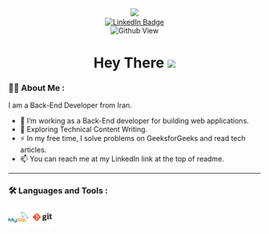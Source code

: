 <div id="header" align="center">
  <img src="https://media0.giphy.com/media/v1.Y2lkPTc5MGI3NjExMXRvYWlvZTE2dDZqbno5Z3V6bzR6c3RieHl5MTZpejc2c3FpazhvOSZlcD12MV9pbnRlcm5hbF9naWZfYnlfaWQmY3Q9cw/5eLDrEaRGHegx2FeF2/giphy.gif" width="256"/>
</div>

<div id="badges" align="center">
  <a href="https://www.linkedin.com/in/amin-shahsavar/">
    <img src="https://img.shields.io/badge/LinkedIn-blue?style=for-the-badge&logo=linkedin&logoColor=white" alt="LinkedIn Badge"/>
  </a>
</div>

<div id="badges" align="center">
  <img src="https://komarev.com/ghpvc/?username=Amin-Shahsavar&style=flat-square&color=blue" alt="Github View" width="100"/>
</div>

<h1 id="badges" align="center">
  Hey There
  <img src="https://media.giphy.com/media/hvRJCLFzcasrR4ia7z/giphy.gif" width="30px"/>
</h1>

### :man_technologist: About Me :
I am a Back-End Developer from Iran.
- :telescope: I’m working as a Back-End developer for building web applications.
- :seedling: Exploring Technical Content Writing.
- :zap: In my free time, I solve problems on GeeksforGeeks and read tech articles.
- :mailbox: You can reach me at my LinkedIn link at the top of readme.

---

### :hammer_and_wrench: Languages and Tools :
<div>
  <img src="https://github.com/devicons/devicon/blob/master/icons/mysql/mysql-original-wordmark.svg" title="MySQL"  alt="MySQL" width="40" height="40"/>&nbsp;
  <img src="https://github.com/devicons/devicon/blob/master/icons/git/git-original-wordmark.svg" title="Git" **alt="Git" width="40" height="40"/>
</div>
